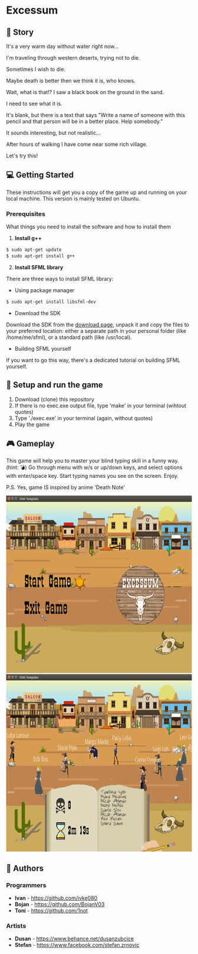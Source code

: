 # Excessum

## :scroll: Story
It's a very warm day without water right now...

I'm traveling through western deserts, trying not to die.

Sometimes I wish to die.

Maybe death is better then we think it is, who knows.

Wait, what is that!? I saw a black book on the ground in the sand.

I need to see what it is.

It's blank, but there is a text that says "Write a name of someone with this pencil and that person will be in a better place. Help somebody."

It sounds interesting, but not realistic...

After hours of walking I have come near some rich village.

Let's try this!

## :computer: Getting Started

These instructions will get you a copy of the game up and running on your local machine. This version is mainly tested on Ubuntu.

### Prerequisites

What things you need to install the software and how to install them

1. **Install g++**

```sh
$ sudo apt-get update
$ sudo apt-get install g++
```

2. **Install SFML library**

There are three ways to install SFML library:

* Using package manager

```sh
$ sudo apt-get install libsfml-dev
```
* Download the SDK

Download the SDK from the [download page](https://www.sfml-dev.org/download.php), unpack it and copy the files to your preferred location: either a separate path in your personal folder (like /home/me/sfml), or a standard path (like /usr/local). 

* Building SFML yourself

If you want to go this way, there's a dedicated tutorial on building SFML yourself.

## :wrench: Setup and run the game

1. Download (clone) this repository
2. If there is no exec.exe output file, type 'make' in your terminal (wihtout quotes)
3. Type './exec.exe' in your terminal (again, without quotes)
4. Play the game

## :video_game: Gameplay
This game will help you to master your blind typing skill in a funny way. (hint: :bomb:) 
Go through menu with w/s or up/down keys, and select options with enter/space key. Start typing names you see on the screen. Enjoy.

<p>P.S. Yes, game IS inspired by anime 'Death Note'</p>

<img src="screenshots/menu.png" width=640 height=480/>
<img src="screenshots/game.png" width=640 height=480/>

## :hammer: Authors

### Programmers
* **Ivan** - https://github.com/ivke080
* **Bojan** - https://github.com/BojanV03
* **Toni** - https://github.com/1not

### Artists
* **Dusan** - https://www.behance.net/dusanzubcice
* **Stefan** - https://www.facebook.com/stefan.zrnovic
